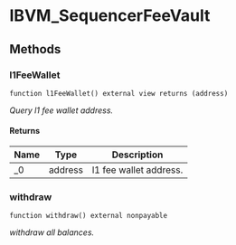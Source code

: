 # IBVM_SequencerFeeVault









## Methods

### l1FeeWallet

```solidity
function l1FeeWallet() external view returns (address)
```



*Query l1 fee wallet address.*


#### Returns

| Name | Type | Description |
|---|---|---|
| _0 | address | l1 fee wallet address.

### withdraw

```solidity
function withdraw() external nonpayable
```



*withdraw all balances.*





